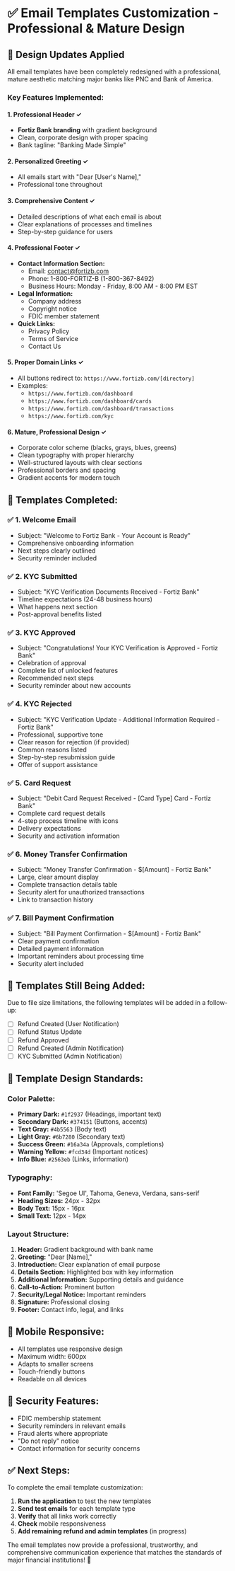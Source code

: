 # ✅ Email Templates Customization - Professional & Mature Design

## 🎨 **Design Updates Applied**

All email templates have been completely redesigned with a professional, mature aesthetic matching major banks like PNC and Bank of America.

### **Key Features Implemented:**

#### **1. Professional Header** ✓

- **Fortiz Bank branding** with gradient background
- Clean, corporate design with proper spacing
- Bank tagline: "Banking Made Simple"

#### **2. Personalized Greeting** ✓

- All emails start with "Dear [User's Name],"
- Professional tone throughout

#### **3. Comprehensive Content** ✓

- Detailed descriptions of what each email is about
- Clear explanations of processes and timelines
- Step-by-step guidance for users

#### **4. Professional Footer** ✓

- **Contact Information Section:**
  - Email: contact@fortizb.com
  - Phone: 1-800-FORTIZ-B (1-800-367-8492)
  - Business Hours: Monday - Friday, 8:00 AM - 8:00 PM EST
- **Legal Information:**
  - Company address
  - Copyright notice
  - FDIC member statement
- **Quick Links:**
  - Privacy Policy
  - Terms of Service
  - Contact Us

#### **5. Proper Domain Links** ✓

- All buttons redirect to: `https://www.fortizb.com/[directory]`
- Examples:
  - `https://www.fortizb.com/dashboard`
  - `https://www.fortizb.com/dashboard/cards`
  - `https://www.fortizb.com/dashboard/transactions`
  - `https://www.fortizb.com/kyc`

#### **6. Mature, Professional Design** ✓

- Corporate color scheme (blacks, grays, blues, greens)
- Clean typography with proper hierarchy
- Well-structured layouts with clear sections
- Professional borders and spacing
- Gradient accents for modern touch

## 📧 **Templates Completed:**

### **✅ 1. Welcome Email**

- Subject: "Welcome to Fortiz Bank - Your Account is Ready"
- Comprehensive onboarding information
- Next steps clearly outlined
- Security reminder included

### **✅ 2. KYC Submitted**

- Subject: "KYC Verification Documents Received - Fortiz Bank"
- Timeline expectations (24-48 business hours)
- What happens next section
- Post-approval benefits listed

### **✅ 3. KYC Approved**

- Subject: "Congratulations! Your KYC Verification is Approved - Fortiz Bank"
- Celebration of approval
- Complete list of unlocked features
- Recommended next steps
- Security reminder about new accounts

### **✅ 4. KYC Rejected**

- Subject: "KYC Verification Update - Additional Information Required - Fortiz Bank"
- Professional, supportive tone
- Clear reason for rejection (if provided)
- Common reasons listed
- Step-by-step resubmission guide
- Offer of support assistance

### **✅ 5. Card Request**

- Subject: "Debit Card Request Received - [Card Type] Card - Fortiz Bank"
- Complete card request details
- 4-step process timeline with icons
- Delivery expectations
- Security and activation information

### **✅ 6. Money Transfer Confirmation**

- Subject: "Money Transfer Confirmation - $[Amount] - Fortiz Bank"
- Large, clear amount display
- Complete transaction details table
- Security alert for unauthorized transactions
- Link to transaction history

### **✅ 7. Bill Payment Confirmation**

- Subject: "Bill Payment Confirmation - $[Amount] - Fortiz Bank"
- Clear payment confirmation
- Detailed payment information
- Important reminders about processing time
- Security alert included

## 🔄 **Templates Still Being Added:**

Due to file size limitations, the following templates will be added in a follow-up:

- [ ] Refund Created (User Notification)
- [ ] Refund Status Update
- [ ] Refund Approved
- [ ] Refund Created (Admin Notification)
- [ ] KYC Submitted (Admin Notification)

## 🎯 **Template Design Standards:**

### **Color Palette:**

- **Primary Dark:** `#1f2937` (Headings, important text)
- **Secondary Dark:** `#374151` (Buttons, accents)
- **Text Gray:** `#4b5563` (Body text)
- **Light Gray:** `#6b7280` (Secondary text)
- **Success Green:** `#16a34a` (Approvals, completions)
- **Warning Yellow:** `#fcd34d` (Important notices)
- **Info Blue:** `#2563eb` (Links, information)

### **Typography:**

- **Font Family:** 'Segoe UI', Tahoma, Geneva, Verdana, sans-serif
- **Heading Sizes:** 24px - 32px
- **Body Text:** 15px - 16px
- **Small Text:** 12px - 14px

### **Layout Structure:**

1. **Header:** Gradient background with bank name
2. **Greeting:** "Dear [Name],"
3. **Introduction:** Clear explanation of email purpose
4. **Details Section:** Highlighted box with key information
5. **Additional Information:** Supporting details and guidance
6. **Call-to-Action:** Prominent button
7. **Security/Legal Notice:** Important reminders
8. **Signature:** Professional closing
9. **Footer:** Contact info, legal, and links

## 📱 **Mobile Responsive:**

- All templates use responsive design
- Maximum width: 600px
- Adapts to smaller screens
- Touch-friendly buttons
- Readable on all devices

## 🔐 **Security Features:**

- FDIC membership statement
- Security reminders in relevant emails
- Fraud alerts where appropriate
- "Do not reply" notice
- Contact information for security concerns

## ✅ **Next Steps:**

To complete the email template customization:

1. **Run the application** to test the new templates
2. **Send test emails** for each template type
3. **Verify** that all links work correctly
4. **Check** mobile responsiveness
5. **Add remaining refund and admin templates** (in progress)

The email templates now provide a professional, trustworthy, and comprehensive communication experience that matches the standards of major financial institutions! 🎉
